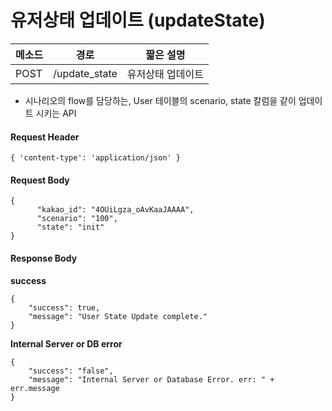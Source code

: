 # 유저상태 업데이트 (updateState)

| 메소드 | 경로          | 짧은 설명         |
| ------ | ------------- | ----------------- |
| POST   | /update_state | 유저상태 업데이트 |

- 시나리오의 flow를 담당하는, User 테이블의 scenario, state 칼럼을 같이 업데이트 시키는 API


#### Request Header

```
{ 'content-type': 'application/json' }
```

#### Request Body

```
{
      "kakao_id": "4OUiLgza_oAvKaaJAAAA",
      "scenario": "100",
      "state": "init"
}
```

#### Response Body

**success**

```
{
    "success": true,
    "message": "User State Update complete."
}
```

**Internal Server or DB error**

```
{
	"success": "false", 
	"message": "Internal Server or Database Error. err: " + err.message
}
```






